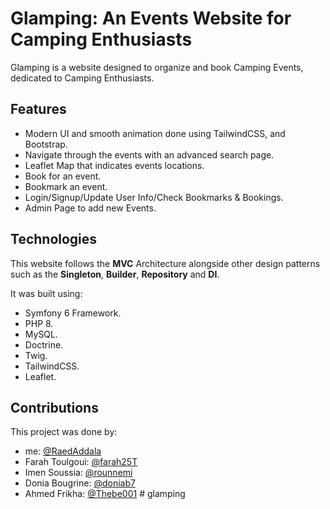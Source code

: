 # Glamping: An Events Website for Camping Enthusiasts

Glamping is a website designed to organize and book Camping Events, dedicated to Camping Enthusiasts.

## Features

- Modern UI and smooth animation done using TailwindCSS, and Bootstrap.
- Navigate through the events with an advanced search page.
- Leaflet Map that indicates events locations.
- Book for an event.
- Bookmark an event.
- Login/Signup/Update User Info/Check Bookmarks & Bookings.
- Admin Page to add new Events.

## Technologies

This website follows the **MVC** Architecture alongside other design patterns such as the **Singleton**, **Builder**, **Repository** and **DI**.

It was built using:

- Symfony 6 Framework.
- PHP 8.
- MySQL.
- Doctrine.
- Twig.
- TailwindCSS.
- Leaflet.

## Contributions

This project was done by:

- me: [@RaedAddala](https://github.com/RaedAddala)
- Farah Toulgoui: [@farah25T](https://github.com/farah25T)
- Imen Soussia: [@rounnemi](https://github.com/rounnemi)
- Donia Bougrine: [@doniab7](https://github.com/doniab7)
- Ahmed Frikha: [@Thebe001](https://github.com/Thebe001)
#   g l a m p i n g  
 